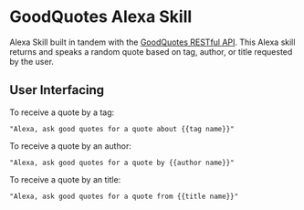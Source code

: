 # GoodQuotes Alexa Skill

Alexa Skill built in tandem with the [GoodQuotes RESTful API](https://github.com/iiimosley/GoodQuotes). This Alexa skill returns and speaks a random quote based on tag, author, or title requested by the user.

## User Interfacing

To receive a quote by a tag:
```
"Alexa, ask good quotes for a quote about {{tag name}}"
```

To receive a quote by an author:
```
"Alexa, ask good quotes for a quote by {{author name}}"
```

To receive a quote by an title:
```
"Alexa, ask good quotes for a quote from {{title name}}"
```
